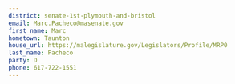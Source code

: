 ```yaml
---
district: senate-1st-plymouth-and-bristol
email: Marc.Pacheco@masenate.gov
first_name: Marc
hometown: Taunton
house_url: https://malegislature.gov/Legislators/Profile/MRP0
last_name: Pacheco
party: D
phone: 617-722-1551
---
```

